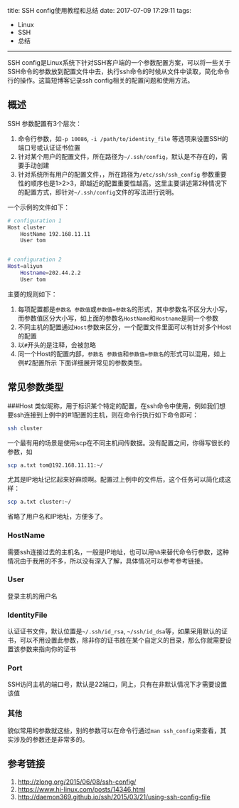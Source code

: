 title: SSH config使用教程和总结
date: 2017-07-09 17:29:11
tags:
 - Linux
 - SSH
 - 总结

---
SSH config是Linux系统下针对SSH客户端的一个参数配置方案，可以将一些关于SSH命令的参数放到配置文件中去，执行ssh命令的时候从文件中读取，简化命令行的操作。这篇短博客记录ssh config相关的配置问题和使用方法。
<!--more-->
## 概述
SSH 参数配置有3个层次：
 1. 命令行参数，如`-p 10086`, `-i /path/to/identity_file` 等选项来设置SSH的端口号或认证证书位置
 2. 针对某个用户的配置文件，所在路径为`~/.ssh/config`，默认是不存在的，需要手动创建
 3. 针对系统所有用户的配置文件，，所在路径为`/etc/ssh/ssh_config`
参数重要性的顺序也是1>2>3，即越近的配置重要性越高。这里主要讲述第2种情况下的配置方式，即针对`~/.ssh/config`文件的写法进行说明。  

一个示例的文件如下：
```bash
# configuration 1
Host cluster
	HostName 192.168.11.11
	User tom


# configuration 2
Host=aliyun
	Hostname=202.44.2.2
	User tom
```
主要的规则如下：
 1. 每项配置都是`参数名 参数值`或`参数值=参数名`的形式，其中参数名不区分大小写，而参数值区分大小写，如上面的参数名`HostName`和`Hostname`是同一个参数
 2. 不同主机的配置通过`Host`参数来区分，一个配置文件里面可以有针对多个Host的配置
 3. 以`#`开头的是注释，会被忽略
 4. 同一个Host的配置内部，`参数名 参数值`和`参数值=参数名`的形式可以混用，如上例#2配置所示
下面详细展开常见的参数类型。

## 常见参数类型
###Host
类似昵称，用于标识某个特定的配置，在ssh命令中使用，例如我们想要ssh连接到上例中的#1配置的主机，则在命令行执行如下命令即可：
```bash
ssh cluster
```
一个最有用的场景是使用scp在不同主机间传数据。没有配置之间，你得写很长的参数，如
```bash
scp a.txt tom@192.168.11.11:~/
```
尤其是IP地址记忆起来好麻烦啊。配置过上例中的文件后，这个任务可以简化成这样：
```bash
scp a.txt cluster:~/
```
省略了用户名和IP地址，方便多了。  

### HostName
需要ssh连接过去的主机名，一般是IP地址，也可以用`%h`来替代命令行参数，这种情况由于我用的不多，所以没有深入了解，具体情况可以参考参考链接。  

### User
登录主机的用户名

### IdentityFile
认证证书文件，默认位置是`~/.ssh/id_rsa`, `~/ssh/id_dsa`等，如果采用默认的证书，可以不用设置此参数，除非你的证书放在某个自定义的目录，那么你就需要设置该参数来指向你的证书

### Port 
SSH访问主机的端口号，默认是22端口，同上，只有在非默认情况下才需要设置该值

### 其他
貌似常用的参数就这些，别的参数可以在命令行通过`man ssh_config`来查看，其实涉及的参数还是非常多的。 


## 参考链接
1. <http://zlong.org/2015/06/08/ssh-config/>
2. <https://www.hi-linux.com/posts/14346.html>
3. <http://daemon369.github.io/ssh/2015/03/21/using-ssh-config-file>
